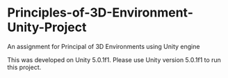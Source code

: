 # Principles-of-3D-Environment-Unity-Project
An assignment for Principal of 3D Environments using Unity engine

This was developed on Unity 5.0.1f1. Please use Unity version 5.0.1f1 to run this project.
